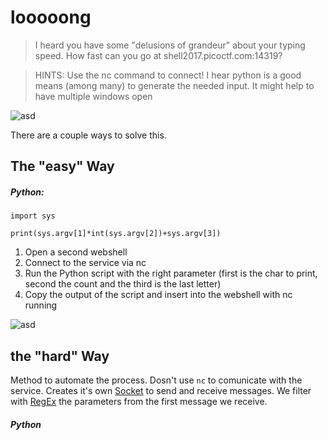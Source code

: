 # looooong

>I heard you have some "delusions of grandeur" about your typing speed. How fast can you go at shell2017.picoctf.com:14319?

> HINTS:
Use the nc command to connect!
I hear python is a good means (among many) to generate the needed input.
It might help to have multiple windows open

![asd](https://image.prntscr.com/image/sRboyEpXSN6Gr11x-L345w.png)

There are a couple ways to solve this.

## The "easy" Way
##### Python:
`import sys`

`print(sys.argv[1]*int(sys.argv[2])+sys.argv[3])`

1. Open a second webshell 
2. Connect to the service via nc
3. Run the Python script with the right parameter (first is the char to print, second the count and the third is the last letter)
4. Copy the output of the script and insert into the webshell with nc running

![asd](https://image.prntscr.com/image/fqBILHxsSMaJmrnP0K--WQ.png)


## the "hard" Way 

Method to automate the process. Dosn't use `nc` to comunicate with the service. Creates it's own [Socket](https://en.wikipedia.org/wiki/Berkeley_sockets) to send and receive messages.
We filter with [RegEx](https://en.wikipedia.org/wiki/Regular_expression) the parameters from the first message we receive.
##### Python
